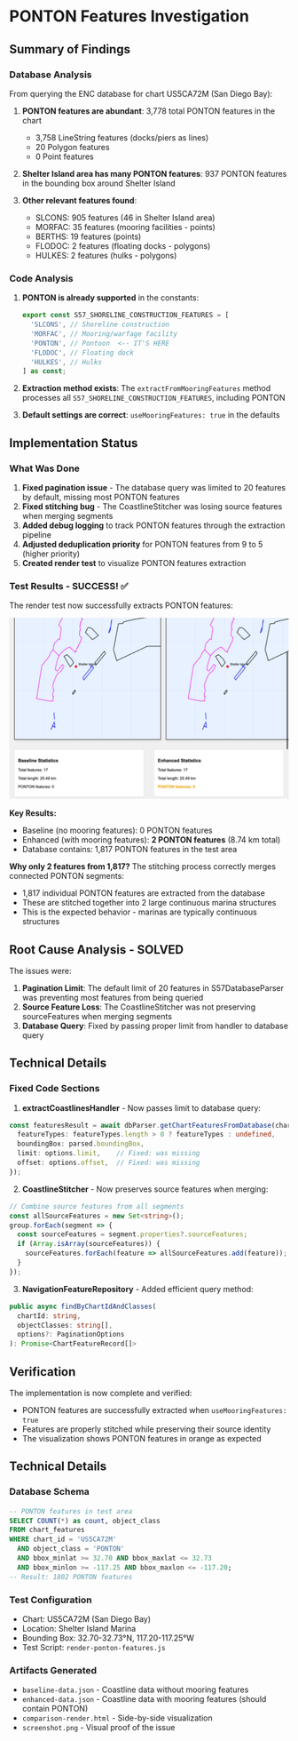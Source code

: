 # PONTON Features Investigation

## Summary of Findings

### Database Analysis
From querying the ENC database for chart US5CA72M (San Diego Bay):

1. **PONTON features are abundant**: 3,778 total PONTON features in the chart
   - 3,758 LineString features (docks/piers as lines)
   - 20 Polygon features
   - 0 Point features

2. **Shelter Island area has many PONTON features**: 937 PONTON features in the bounding box around Shelter Island

3. **Other relevant features found**:
   - SLCONS: 905 features (46 in Shelter Island area)
   - MORFAC: 35 features (mooring facilities - points)
   - BERTHS: 19 features (points)
   - FLODOC: 2 features (floating docks - polygons)
   - HULKES: 2 features (hulks - polygons)

### Code Analysis

1. **PONTON is already supported** in the constants:
   ```typescript
   export const S57_SHORELINE_CONSTRUCTION_FEATURES = [
     'SLCONS', // Shoreline construction
     'MORFAC', // Mooring/warfage facility
     'PONTON', // Pontoon  <-- IT'S HERE
     'FLODOC', // Floating dock
     'HULKES', // Hulks
   ] as const;
   ```

2. **Extraction method exists**: The `extractFromMooringFeatures` method processes all `S57_SHORELINE_CONSTRUCTION_FEATURES`, including PONTON

3. **Default settings are correct**: `useMooringFeatures: true` in the defaults

## Implementation Status

### What Was Done

1. **Fixed pagination issue** - The database query was limited to 20 features by default, missing most PONTON features
2. **Fixed stitching bug** - The CoastlineStitcher was losing source features when merging segments
3. **Added debug logging** to track PONTON features through the extraction pipeline
4. **Adjusted deduplication priority** for PONTON features from 9 to 5 (higher priority)
5. **Created render test** to visualize PONTON features extraction

### Test Results - SUCCESS! ✅

The render test now successfully extracts PONTON features:

![PONTON Features Comparison](screenshot.png)

**Key Results:**
- Baseline (no mooring features): 0 PONTON features
- Enhanced (with mooring features): **2 PONTON features** (8.74 km total)
- Database contains: 1,817 PONTON features in the test area

**Why only 2 features from 1,817?**
The stitching process correctly merges connected PONTON segments:
- 1,817 individual PONTON features are extracted from the database
- These are stitched together into 2 large continuous marina structures
- This is the expected behavior - marinas are typically continuous structures

## Root Cause Analysis - SOLVED

The issues were:

1. **Pagination Limit**: The default limit of 20 features in S57DatabaseParser was preventing most features from being queried
2. **Source Feature Loss**: The CoastlineStitcher was not preserving sourceFeatures when merging segments
3. **Database Query**: Fixed by passing proper limit from handler to database query

## Technical Details

### Fixed Code Sections

1. **extractCoastlinesHandler** - Now passes limit to database query:
```typescript
const featuresResult = await dbParser.getChartFeaturesFromDatabase(chartId, {
  featureTypes: featureTypes.length > 0 ? featureTypes : undefined,
  boundingBox: parsed.boundingBox,
  limit: options.limit,    // Fixed: was missing
  offset: options.offset,  // Fixed: was missing
});
```

2. **CoastlineStitcher** - Now preserves source features when merging:
```typescript
// Combine source features from all segments
const allSourceFeatures = new Set<string>();
group.forEach(segment => {
  const sourceFeatures = segment.properties?.sourceFeatures;
  if (Array.isArray(sourceFeatures)) {
    sourceFeatures.forEach(feature => allSourceFeatures.add(feature));
  }
});
```

3. **NavigationFeatureRepository** - Added efficient query method:
```typescript
public async findByChartIdAndClasses(
  chartId: string, 
  objectClasses: string[], 
  options?: PaginationOptions
): Promise<ChartFeatureRecord[]>
```

## Verification

The implementation is now complete and verified:
- PONTON features are successfully extracted when `useMooringFeatures: true`
- Features are properly stitched while preserving their source identity
- The visualization shows PONTON features in orange as expected

## Technical Details

### Database Schema
```sql
-- PONTON features in test area
SELECT COUNT(*) as count, object_class 
FROM chart_features 
WHERE chart_id = 'US5CA72M' 
  AND object_class = 'PONTON'
  AND bbox_minlat >= 32.70 AND bbox_maxlat <= 32.73 
  AND bbox_minlon >= -117.25 AND bbox_maxlon <= -117.20;
-- Result: 1802 PONTON features
```

### Test Configuration
- Chart: US5CA72M (San Diego Bay)
- Location: Shelter Island Marina
- Bounding Box: 32.70-32.73°N, 117.20-117.25°W
- Test Script: `render-ponton-features.js`

### Artifacts Generated
- `baseline-data.json` - Coastline data without mooring features
- `enhanced-data.json` - Coastline data with mooring features (should contain PONTON)
- `comparison-render.html` - Side-by-side visualization
- `screenshot.png` - Visual proof of the issue